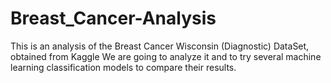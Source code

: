 # Breast_Cancer-Analysis

This is an analysis of the Breast Cancer Wisconsin (Diagnostic) DataSet, obtained from Kaggle We are going to analyze it and to try several machine learning classification models to compare their results.
